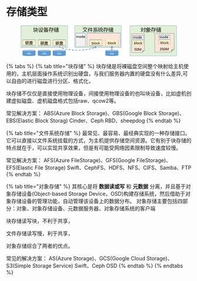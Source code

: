 # 存储类型

<figure><img src="../../.gitbook/assets/image (2).png" alt=""><figcaption></figcaption></figure>

{% tabs %}
{% tab title="块存储" %}
块存储是将裸磁盘空间整个映射给主机使用的，主机层面操作系统识别出硬盘，与我们服务器内置的硬盘没有什么差异,可以自由的进行磁盘进行分区、格式化，&#x20;

块存储不仅仅是直接使用物理设备，间接使用物理设备的也叫块设备，比如虚机创建虚拟磁盘、虚机磁盘格式包括raw、qcow2等。&#x20;

常见解决方案： ABS(Azure Block Storage)、GBS(Google Block Storage)、EBS(Elastic Block Storag) Cinder、Ceph RBD、sheepdog
{% endtab %}

{% tab title="文件系统存储" %}
最常见、最容易、最经典实现的一种存储接口。它可以直接以文件系统挂载的方式，为主机提供存储空间资源。它有别于块存储的特点就在于，可以实现共享效果，但是有可能受网络因素限制导致速度较慢。

常见解决方案： AFS(Azure FileStorage)、GFS(Google FileStorage)、EFS(Elastic File Storage) Swift、CephFS、HDFS、NFS、CIFS、Samba、FTP
{% endtab %}

{% tab title="对象存储" %}
其核心是将 **数据读或写** 和 **元数据** 分离，并且基于对象存储设备(Object-based Storage Device，OSD)构建存储系统，然后借助于对象存储设备的管理功能，自动管理该设备上的数据分布。 对象存储主要包括四部分：对象、对象存储设备、元数据服务器、对象存储系统的客户端

块存储读写块，不利于共享，

文件存储读写慢，利于共享，

对象存储综合了两者的优点。&#x20;

常见的解决方案： AS(Azure Storage)、GCS(Google Cloud Storage)、S3(Simple Storage Service) Swift、Ceph OSD
{% endtab %}
{% endtabs %}
